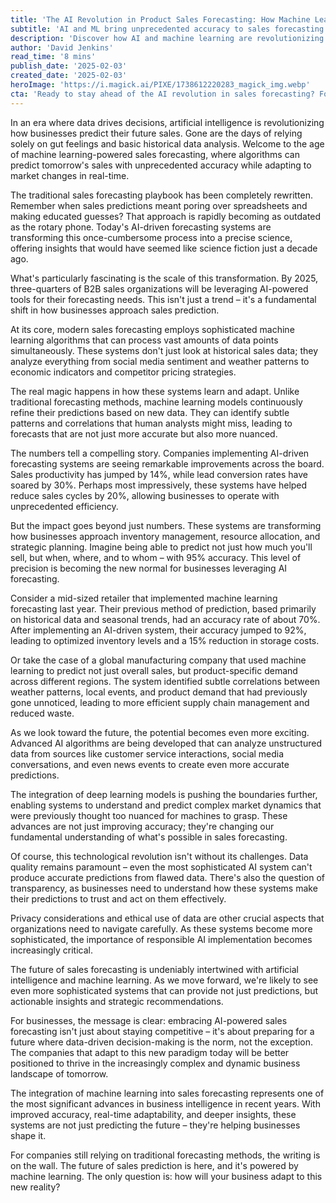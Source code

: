 ```yaml
---
title: 'The AI Revolution in Product Sales Forecasting: How Machine Learning is Reshaping Business Predictions'
subtitle: 'AI and ML bring unprecedented accuracy to sales forecasting'
description: 'Discover how AI and machine learning are revolutionizing sales forecasting, bringing unprecedented accuracy and real-time adaptability to business predictions. Learn how companies are achieving up to 95% accuracy in sales forecasts and reducing sales cycles by 20% through AI-powered systems.'
author: 'David Jenkins'
read_time: '8 mins'
publish_date: '2025-02-03'
created_date: '2025-02-03'
heroImage: 'https://i.magick.ai/PIXE/1738612220283_magick_img.webp'
cta: 'Ready to stay ahead of the AI revolution in sales forecasting? Follow us on LinkedIn for the latest insights and developments in AI-powered business intelligence.'
---
```


In an era where data drives decisions, artificial intelligence is revolutionizing how businesses predict their future sales. Gone are the days of relying solely on gut feelings and basic historical data analysis. Welcome to the age of machine learning-powered sales forecasting, where algorithms can predict tomorrow's sales with unprecedented accuracy while adapting to market changes in real-time.

The traditional sales forecasting playbook has been completely rewritten. Remember when sales predictions meant poring over spreadsheets and making educated guesses? That approach is rapidly becoming as outdated as the rotary phone. Today's AI-driven forecasting systems are transforming this once-cumbersome process into a precise science, offering insights that would have seemed like science fiction just a decade ago.

What's particularly fascinating is the scale of this transformation. By 2025, three-quarters of B2B sales organizations will be leveraging AI-powered tools for their forecasting needs. This isn't just a trend – it's a fundamental shift in how businesses approach sales prediction.

At its core, modern sales forecasting employs sophisticated machine learning algorithms that can process vast amounts of data points simultaneously. These systems don't just look at historical sales data; they analyze everything from social media sentiment and weather patterns to economic indicators and competitor pricing strategies.

The real magic happens in how these systems learn and adapt. Unlike traditional forecasting methods, machine learning models continuously refine their predictions based on new data. They can identify subtle patterns and correlations that human analysts might miss, leading to forecasts that are not just more accurate but also more nuanced.

The numbers tell a compelling story. Companies implementing AI-driven forecasting systems are seeing remarkable improvements across the board. Sales productivity has jumped by 14%, while lead conversion rates have soared by 30%. Perhaps most impressively, these systems have helped reduce sales cycles by 20%, allowing businesses to operate with unprecedented efficiency.

But the impact goes beyond just numbers. These systems are transforming how businesses approach inventory management, resource allocation, and strategic planning. Imagine being able to predict not just how much you'll sell, but when, where, and to whom – with 95% accuracy. This level of precision is becoming the new normal for businesses leveraging AI forecasting.

Consider a mid-sized retailer that implemented machine learning forecasting last year. Their previous method of prediction, based primarily on historical data and seasonal trends, had an accuracy rate of about 70%. After implementing an AI-driven system, their accuracy jumped to 92%, leading to optimized inventory levels and a 15% reduction in storage costs.

Or take the case of a global manufacturing company that used machine learning to predict not just overall sales, but product-specific demand across different regions. The system identified subtle correlations between weather patterns, local events, and product demand that had previously gone unnoticed, leading to more efficient supply chain management and reduced waste.

As we look toward the future, the potential becomes even more exciting. Advanced AI algorithms are being developed that can analyze unstructured data from sources like customer service interactions, social media conversations, and even news events to create even more accurate predictions.

The integration of deep learning models is pushing the boundaries further, enabling systems to understand and predict complex market dynamics that were previously thought too nuanced for machines to grasp. These advances are not just improving accuracy; they're changing our fundamental understanding of what's possible in sales forecasting.

Of course, this technological revolution isn't without its challenges. Data quality remains paramount – even the most sophisticated AI system can't produce accurate predictions from flawed data. There's also the question of transparency, as businesses need to understand how these systems make their predictions to trust and act on them effectively.

Privacy considerations and ethical use of data are other crucial aspects that organizations need to navigate carefully. As these systems become more sophisticated, the importance of responsible AI implementation becomes increasingly critical.

The future of sales forecasting is undeniably intertwined with artificial intelligence and machine learning. As we move forward, we're likely to see even more sophisticated systems that can provide not just predictions, but actionable insights and strategic recommendations.

For businesses, the message is clear: embracing AI-powered sales forecasting isn't just about staying competitive – it's about preparing for a future where data-driven decision-making is the norm, not the exception. The companies that adapt to this new paradigm today will be better positioned to thrive in the increasingly complex and dynamic business landscape of tomorrow.

The integration of machine learning into sales forecasting represents one of the most significant advances in business intelligence in recent years. With improved accuracy, real-time adaptability, and deeper insights, these systems are not just predicting the future – they're helping businesses shape it.

For companies still relying on traditional forecasting methods, the writing is on the wall. The future of sales prediction is here, and it's powered by machine learning. The only question is: how will your business adapt to this new reality?